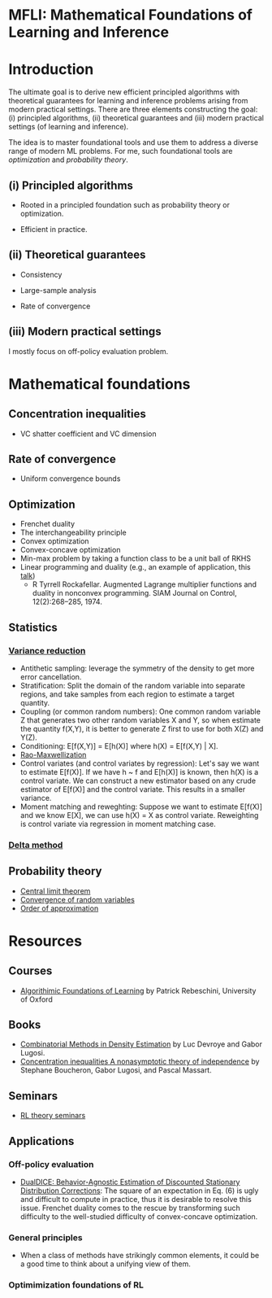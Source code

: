 # MFLI: Mathematical Foundations of Learning and Inference

# Introduction  

The ultimate goal is to derive new efficient principled algorithms with theoretical guarantees for learning and inference problems arising from modern practical settings. There are three elements constructing the goal: (i) principled algorithms, (ii) theoretical guarantees and (iii) modern practical settings (of learning and inference). 

The idea is to master foundational tools and use them to address a diverse range of modern ML problems. For me, such foundational tools are *optimization* and *probability theory*. 

## (i) Principled algorithms 

* Rooted in a principled foundation such as probability theory or optimization. 

* Efficient in practice.  

## (ii) Theoretical guarantees 

* Consistency 

* Large-sample analysis  

* Rate of convergence  

## (iii) Modern practical settings 

I mostly focus on off-policy evaluation problem. 


# Mathematical foundations  

## Concentration inequalities   
* VC shatter coefficient and VC dimension  

## Rate of convergence   
* Uniform convergence bounds  

## Optimization   
* Frenchet duality
* The interchangeability principle 
* Convex optimization  
* Convex-concave optimization  
* Min-max problem by taking a function class to be a unit ball of RKHS 
* Linear programming and duality  (e.g., an example of application, this [talk](http://cs.bme.hu/~gergo/files/NPB20_s.pdf))  
  * R Tyrrell Rockafellar. Augmented Lagrange multiplier functions and duality in nonconvex programming. SIAM Journal on Control, 12(2):268–285, 1974.

## Statistics   

### [Variance reduction](http://statweb.stanford.edu/~owen/mc/)  
* Antithetic sampling: leverage the symmetry of the density to get more error cancellation.  
* Stratification: Split the domain of the random variable into separate regions, and take samples from each region to estimate a target quantity.  
* Coupling (or common random numbers): One common random variable Z that generates two other random variables X and Y, so when estimate the quantity f(X,Y), it is better to generate Z first to use for both X(Z) and Y(Z).   
* Conditioning: E[f(X,Y)] = E[h(X)] where h(X) = E[f(X,Y) | X]. 
* [Rao-Maxwellization](https://en.wikipedia.org/wiki/Rao%E2%80%93Blackwell_theorem)  
* Control variates (and control variates by regression): Let's say we want to estimate E[f(X)]. If we have h ~ f and E[h(X)] is known, then h(X) is a control variate. We can construct a new estimator based on any crude estimator of E[f(X)] and the control variate. This results in a smaller variance.  
* Moment matching and reweghting: Suppose we want to estimate E[f(X)] and we know E[X], we can use h(X) = X as control variate.  Reweighting is control variate via regression in moment matching case. 


### [Delta method](https://en.wikipedia.org/wiki/Delta_method)

## Probability theory  
* [Central limit theorem](https://en.wikipedia.org/wiki/Central_limit_theorem)  
* [Convergence of random variables](https://en.wikipedia.org/wiki/Big_O_in_probability_notation)  
* [Order of approximation](https://en.wikipedia.org/wiki/Convergence_of_random_variables)  

# Resources 

## Courses  

* [Algorithimic Foundations of Learning](http://www.stats.ox.ac.uk/~rebeschi/teaching/AFoL/19/index.html) by Patrick Rebeschini, University of Oxford   



## Books 

* [Combinatorial Methods in Density Estimation](https://link.springer.com/book/10.1007/978-1-4613-0125-7) by Luc Devroye and Gabor Lugosi.    
* [Concentration inequalities A nonasymptotic theory of independence](https://www.oxfordscholarship.com/view/10.1093/acprof:oso/9780199535255.001.0001/acprof-9780199535255) by Stephane Boucheron, Gabor Lugosi, and Pascal Massart.

## Seminars  
* [RL theory seminars](https://sites.google.com/view/rltheoryseminars/home)  

## Applications 

### Off-policy evaluation   
* [DualDICE: Behavior-Agnostic Estimation of Discounted Stationary Distribution Corrections](https://arxiv.org/abs/1906.04733): The square of an expectation in Eq. (6) is ugly and difficult to compute in practice, thus it is desirable to resolve this issue. Frenchet duality comes to the rescue by transforming such difficulty to the well-studied difficulty of convex-concave optimization. 

### General principles  
* When a class of methods have strikingly common elements, it could be a good time to think about a unifying view of them. 

### Optimimization foundations of RL 
